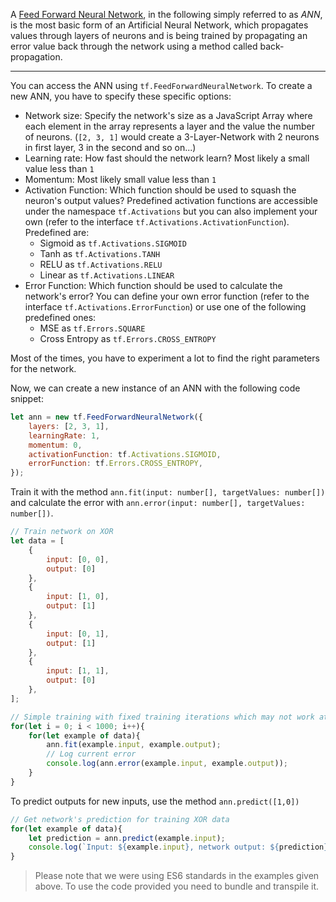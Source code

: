 A [Feed Forward Neural Network](https://en.wikipedia.org/wiki/Artificial_neural_network), in the following simply referred to as _ANN_, is the most basic form of an Artificial Neural Network, which propagates values through layers of neurons and is being trained by propagating an error value back through the network using a method called back-propagation.

---

<!--![Representation of an ANN](https://upload.wikimedia.org/wikipedia/commons/thumb/4/46/Colored_neural_network.svg/296px-Colored_neural_network.svg.png)-->

You can access the ANN using `tf.FeedForwardNeuralNetwork`. To create a new ANN, you have to specify these specific options:
- Network size: Specify the network's size as a JavaScript Array where each element in the array represents a layer and the value the number of neurons. (`[2, 3, 1]` would create a 3-Layer-Network with 2 neurons in first layer, 3 in the second and so on...)
- Learning rate: How fast should the network learn? Most likely a small value less than `1`
- Momentum: Most likely small value less than `1`
- Activation Function: Which function should be used to squash the neuron's output values? Predefined activation functions are accessible under the namespace `tf.Activations` but you can also implement your own (refer to the interface `tf.Activations.ActivationFunction`).
Predefined are:
    - Sigmoid as `tf.Activations.SIGMOID`
    - Tanh as `tf.Activations.TANH`
    - RELU as `tf.Activations.RELU`
    - Linear as `tf.Activations.LINEAR`
- Error Function: Which function should be used to calculate the network's error? You can define your own error function (refer to the interface `tf.Activations.ErrorFunction`) or use one of the following predefined ones:
    - MSE as `tf.Errors.SQUARE`
    - Cross Entropy as `tf.Errors.CROSS_ENTROPY`

Most of the times, you have to experiment a lot to find the right parameters for the network.

Now, we can create a new instance of an ANN with the following code snippet:

```javascript
let ann = new tf.FeedForwardNeuralNetwork({
    layers: [2, 3, 1],
    learningRate: 1,
    momentum: 0,
    activationFunction: tf.Activations.SIGMOID,
    errorFunction: tf.Errors.CROSS_ENTROPY,
});
```

Train it with the method `ann.fit(input: number[], targetValues: number[])` and calculate the error with `ann.error(input: number[], targetValues: number[])`.

```javascript
// Train network on XOR
let data = [
    {
        input: [0, 0],
        output: [0]
    },
    {
        input: [1, 0],
        output: [1]
    },
    {
        input: [0, 1],
        output: [1]
    },
    {
        input: [1, 1],
        output: [0]
    },
];

// Simple training with fixed training iterations which may not work at every execution but is enough for simple testing purposes.
for(let i = 0; i < 1000; i++){
    for(let example of data){
        ann.fit(example.input, example.output);
        // Log current error
        console.log(ann.error(example.input, example.output));
    }
}
```

To predict outputs for new inputs, use the method `ann.predict([1,0])`

```javascript
// Get network's prediction for training XOR data
for(let example of data){
    let prediction = ann.predict(example.input);
    console.log(`Input: ${example.input}, network output: ${prediction}, expected: ${example.output}`)
}
```

> Please note that we were using ES6 standards in the examples given above. To use the code provided you need to bundle and transpile it.
